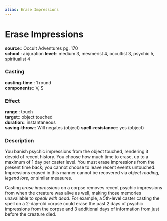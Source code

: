 ```yaml
---
alias: Erase Impressions
---
```


# Erase Impressions 

**source**:: Occult Adventures pg. 170  
**school**:: abjuration
**level**:: medium 3, mesmerist 4, occultist 3, psychic 5, spiritualist 4

### Casting 

**casting-time**:: 1 round  
**components**:: V, S

### Effect 

**range**:: touch  
**target**:: object touched  
**duration**:: instantaneous  
**saving-throw**:: Will negates (object)
**spell-resistance**:: yes (object)

### Description 

You banish psychic impressions from the object touched, rendering it devoid of recent history. You choose how much time to erase, up to a maximum of 1 day per caster level. You must erase impressions from the present time back; you cannot choose to leave recent events untouched. Impressions erased in this manner cannot be recovered via *object reading*, *legend lore*, or similar measures.  
  
Casting *erase impressions* on a corpse removes recent psychic impressions from when the creature was alive as well, making those memories unavailable to *speak with dead*. For example, a 5th-level caster casting the spell on a 2-day-old corpse could erase the past 2 days of psychic impressions from the corpse and 3 additional days of information from just before the creature died.
